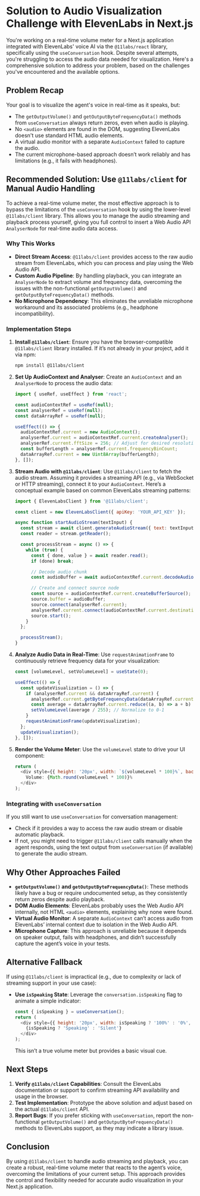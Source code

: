 # Solution to Audio Visualization Challenge with ElevenLabs in Next.js

You're working on a real-time volume meter for a Next.js application integrated with ElevenLabs' voice AI via the `@11labs/react` library, specifically using the `useConversation` hook. Despite several attempts, you're struggling to access the audio data needed for visualization. Here's a comprehensive solution to address your problem, based on the challenges you've encountered and the available options.

## Problem Recap

Your goal is to visualize the agent's voice in real-time as it speaks, but:
- The `getOutputVolume()` and `getOutputByteFrequencyData()` methods from `useConversation` always return zeros, even when audio is playing.
- No `<audio>` elements are found in the DOM, suggesting ElevenLabs doesn't use standard HTML audio elements.
- A virtual audio monitor with a separate `AudioContext` failed to capture the audio.
- The current microphone-based approach doesn’t work reliably and has limitations (e.g., it fails with headphones).

## Recommended Solution: Use `@11labs/client` for Manual Audio Handling

To achieve a real-time volume meter, the most effective approach is to bypass the limitations of the `useConversation` hook by using the lower-level `@11labs/client` library. This allows you to manage the audio streaming and playback process yourself, giving you full control to insert a Web Audio API `AnalyserNode` for real-time audio data access.

### Why This Works
- **Direct Stream Access**: `@11labs/client` provides access to the raw audio stream from ElevenLabs, which you can process and play using the Web Audio API.
- **Custom Audio Pipeline**: By handling playback, you can integrate an `AnalyserNode` to extract volume and frequency data, overcoming the issues with the non-functional `getOutputVolume()` and `getOutputByteFrequencyData()` methods.
- **No Microphone Dependency**: This eliminates the unreliable microphone workaround and its associated problems (e.g., headphone incompatibility).

### Implementation Steps

1. **Install `@11labs/client`**:
   Ensure you have the browser-compatible `@11labs/client` library installed. If it’s not already in your project, add it via npm:
   ```bash
   npm install @11labs/client
   ```

2. **Set Up AudioContext and Analyser**:
   Create an `AudioContext` and an `AnalyserNode` to process the audio data:
   ```javascript
   import { useRef, useEffect } from 'react';

   const audioContextRef = useRef(null);
   const analyserRef = useRef(null);
   const dataArrayRef = useRef(null);

   useEffect(() => {
     audioContextRef.current = new AudioContext();
     analyserRef.current = audioContextRef.current.createAnalyser();
     analyserRef.current.fftSize = 256; // Adjust for desired resolution
     const bufferLength = analyserRef.current.frequencyBinCount;
     dataArrayRef.current = new Uint8Array(bufferLength);
   }, []);
   ```

3. **Stream Audio with `@11labs/client`**:
   Use `@11labs/client` to fetch the audio stream. Assuming it provides a streaming API (e.g., via WebSocket or HTTP streaming), connect it to your `AudioContext`. Here’s a conceptual example based on common ElevenLabs streaming patterns:
   ```javascript
   import { ElevenLabsClient } from '@11labs/client';

   const client = new ElevenLabsClient({ apiKey: 'YOUR_API_KEY' });

   async function startAudioStream(textInput) {
     const stream = await client.generateAudioStream({ text: textInput }); // Hypothetical method
     const reader = stream.getReader();

     const processStream = async () => {
       while (true) {
         const { done, value } = await reader.read();
         if (done) break;

         // Decode audio chunk
         const audioBuffer = await audioContextRef.current.decodeAudioData(value);

         // Create and connect source node
         const source = audioContextRef.current.createBufferSource();
         source.buffer = audioBuffer;
         source.connect(analyserRef.current);
         analyserRef.current.connect(audioContextRef.current.destination);
         source.start();
       }
     };

     processStream();
   }
   ```

4. **Analyze Audio Data in Real-Time**:
   Use `requestAnimationFrame` to continuously retrieve frequency data for your visualization:
   ```javascript
   const [volumeLevel, setVolumeLevel] = useState(0);

   useEffect(() => {
     const updateVisualization = () => {
       if (analyserRef.current && dataArrayRef.current) {
         analyserRef.current.getByteFrequencyData(dataArrayRef.current);
         const average = dataArrayRef.current.reduce((a, b) => a + b) / dataArrayRef.current.length;
         setVolumeLevel(average / 255); // Normalize to 0-1
       }
       requestAnimationFrame(updateVisualization);
     };
     updateVisualization();
   }, []);
   ```

5. **Render the Volume Meter**:
   Use the `volumeLevel` state to drive your UI component:
   ```javascript
   return (
     <div style={{ height: '20px', width: `${volumeLevel * 100}%`, backgroundColor: 'green' }}>
       Volume: {Math.round(volumeLevel * 100)}%
     </div>
   );
   ```

### Integrating with `useConversation`
If you still want to use `useConversation` for conversation management:
- Check if it provides a way to access the raw audio stream or disable automatic playback.
- If not, you might need to trigger `@11labs/client` calls manually when the agent responds, using the text output from `useConversation` (if available) to generate the audio stream.

## Why Other Approaches Failed

- **`getOutputVolume()` and `getOutputByteFrequencyData()`**:
  These methods likely have a bug or require undocumented setup, as they consistently return zeros despite audio playback.
- **DOM Audio Elements**:
  ElevenLabs probably uses the Web Audio API internally, not HTML `<audio>` elements, explaining why none were found.
- **Virtual Audio Monitor**:
  A separate `AudioContext` can’t access audio from ElevenLabs’ internal context due to isolation in the Web Audio API.
- **Microphone Capture**:
  This approach is unreliable because it depends on speaker output, fails with headphones, and didn’t successfully capture the agent’s voice in your tests.

## Alternative Fallback

If using `@11labs/client` is impractical (e.g., due to complexity or lack of streaming support in your use case):
- **Use `isSpeaking` State**:
  Leverage the `conversation.isSpeaking` flag to animate a simple indicator:
  ```javascript
  const { isSpeaking } = useConversation();
  return (
    <div style={{ height: '20px', width: isSpeaking ? '100%' : '0%', backgroundColor: 'blue' }}>
      {isSpeaking ? 'Speaking' : 'Silent'}
    </div>
  );
  ```
  This isn’t a true volume meter but provides a basic visual cue.

## Next Steps

1. **Verify `@11labs/client` Capabilities**:
   Consult the ElevenLabs documentation or support to confirm streaming API availability and usage in the browser.
2. **Test Implementation**:
   Prototype the above solution and adjust based on the actual `@11labs/client` API.
3. **Report Bugs**:
   If you prefer sticking with `useConversation`, report the non-functional `getOutputVolume()` and `getOutputByteFrequencyData()` methods to ElevenLabs support, as they may indicate a library issue.

## Conclusion

By using `@11labs/client` to handle audio streaming and playback, you can create a robust, real-time volume meter that reacts to the agent’s voice, overcoming the limitations of your current setup. This approach provides the control and flexibility needed for accurate audio visualization in your Next.js application.